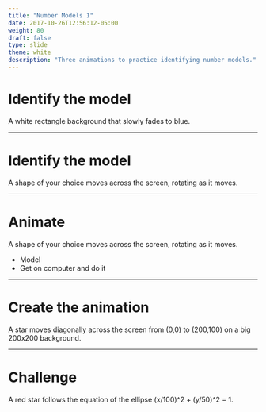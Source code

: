 ```yaml
---
title: "Number Models 1"
date: 2017-10-26T12:56:12-05:00
weight: 80
draft: false
type: slide
theme: white
description: "Three animations to practice identifying number models."
---
```


# Identify the model

A white rectangle background that slowly fades to blue.

---

# Identify the model

A shape of your choice moves across the screen, rotating as it moves.

---

# Animate

A shape of your choice moves across the screen, rotating as it moves.

* Model
* Get on computer and do it

---

# Create the animation

A star moves diagonally across the screen from (0,0) to (200,100) on a big 200x200 background.

---

# Challenge 

A red star follows the equation of the ellipse (x/100)^2 + (y/50)^2 = 1.
